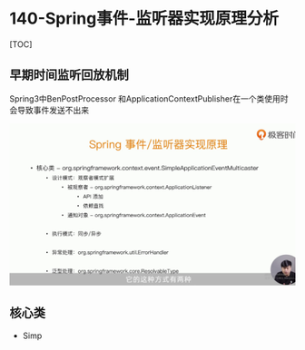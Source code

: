# 140-Spring事件-监听器实现原理分析

[TOC]

## 早期时间监听回放机制

Spring3中BenPostProcessor 和ApplicationContextPublisher在一个类使用时会导致事件发送不出来

![image-20210108125332047](../../assets/image-20210108125332047.png)

## 核心类

- Simp
